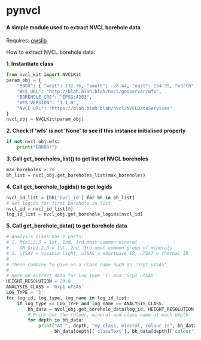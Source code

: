 # pynvcl

#### A simple module used to extract NVCL borehole data

Requires:  [owslib](https://github.com/geopython/OWSLib)

How to extract NVCL borehole data:

**1. Instantiate class**

```python
from nvcl_kit import NVCLKit
param_obj = {
    "BBOX": { "west": 132.76, "south": -28.44, "east": 134.39, "north": -26.87 },
    "WFS_URL": "http://blah.blah.blah/nvcl/geoserver/wfs",
    "BOREHOLE_CRS": "EPSG:4283",
    "WFS_VERSION": "1.1.0",
    "NVCL_URL": "https://blah.blah.blah/nvcl/NVCLDataServices"
}
nvcl_obj = NVCLKit(param_obj)
```

**2. Check if 'wfs' is not 'None' to see if this instance initialised properly**

```python
if not nvcl_obj.wfs:
    print("ERROR!")
```

**3. Call get_boreholes_list() to get list of NVCL boreholes**

```python
max_boreholes = 20
bh_list = nvcl_obj.get_boreholes_list(max_boreholes)
```

**4. Call get_borehole_logids() to get logids**

```python
nvcl_id_list = [bh['nvcl_id'] for bh in bh_list]
# Get logids for first borehole in list
nvcl_id = nvcl_id_list[0]
log_id_list = nvcl_obj.get_borehole_logids[nvcl_id]
```

**5. Call get_borehole_data() to get borehole data**

```python
# Analysis class has 2 parts:
# 1. Min1,2,3 = 1st, 2nd, 3rd most common mineral
#    OR Grp1,2,3 = 1st, 2nd, 3rd most common group of minerals
# 2. uTSAV = visible light, uTSAS = shortwave IR, uTSAT = thermal IR
#
# These combine to give us a class name such as 'Grp1 uTSAS'
#
# Here we extract data for log type '1' and 'Grp1 uTSAS'
HEIGHT_RESOLUTION = 20.0
ANALYSIS_CLASS = 'Grp1 uTSAS'
LOG_TYPE = '1'
for log_id, log_type, log_name in log_id_list:
    if log_type == LOG_TYPE and log_name == ANALYSIS_CLASS:
        bh_data = nvcl_obj.get_borehole_data(log_id, HEIGHT_RESOLUTION, ANALYSIS_CLASS)_
        # Print out the colour, mineral and class name at each depth
        for depth in bh_data:
            print("At ", depth, "my class, mineral, colour is", bh_data[depth]['className'],
                  bh_data[depth]['classText'], bh_data[depth]['colour'])
```